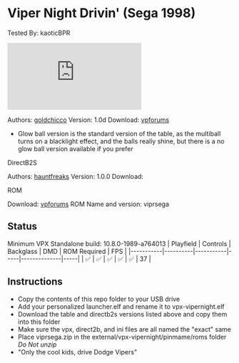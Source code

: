 # Viper Night Drivin' (Sega 1998)
Tested By: kaoticBPR

![Table Preview](https://www.vpforums.org/index.php?app=downloads&module=display&section=screenshot&record=91614&id=15405&full=1)

Authors: [goldchicco](https://www.vpforums.org/index.php?showuser=88795)
Version: 1.0d
Download: [vpforums](https://www.vpforums.org/index.php?app=downloads&showfile=15405)
* Glow ball version is the standard version of the table, as the multiball turns on a blacklight effect, and the balls really shine, but there is a no glow ball version available if you prefer

DirectB2S

Authors: [hauntfreaks](https://vpuniverse.com/profile/5216-hauntfreaks/)
Version: 1.0.0
Download: [](https://vpuniverse.com/files/file/17912-viper-night-drivin-sega-1998-b2s-with-full-dmd/)

ROM

Download: [vpforums](http://www.vpforums.org/index.php?app=downloads&showfile=1078)
ROM Name and version: viprsega

## Status 

Minimum VPX Standalone build: 10.8.0-1989-a764013
| Playfield | Controls | Backglass | DMD | ROM Required | FPS | 
|-----------|----------|-----------|-----|--------------|-----|
| :white_check_mark: | :white_check_mark: | :white_check_mark: | :white_check_mark: | :white_check_mark: | 37 |

## Instructions

- Copy the contents of this repo folder to your USB drive
- Add your personalized launcher.elf and rename it to vpx-vipernight.elf
- Download the table and directb2s versions listed above and copy them into this folder
- Make sure the vpx, direct2b, and ini files are all named the "exact" same
- Place viprsega.zip in the external/vpx-vipernight/pinmame/roms folder *Do Not unzip*
- "Only the cool kids, drive Dodge Vipers"

